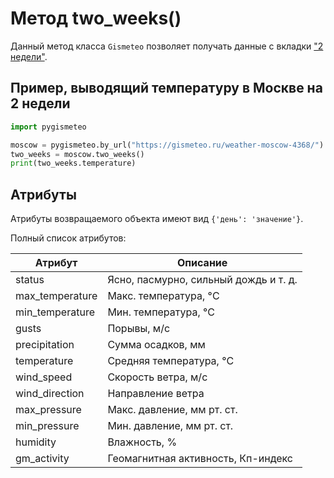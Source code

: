 # Метод two_weeks()

Данный метод класса `Gismeteo` позволяет получать данные с вкладки ["2 недели"](https://gismeteo.ru/weather-moscow-4368/2-weeks/).

## Пример, выводящий температуру в Москве на 2 недели

```python
import pygismeteo

moscow = pygismeteo.by_url("https://gismeteo.ru/weather-moscow-4368/")
two_weeks = moscow.two_weeks()
print(two_weeks.temperature)
```

## Атрибуты

Атрибуты возвращаемого объекта имеют вид `{'день': 'значение'}`.

Полный список атрибутов:

| Атрибут         | Описание                              |
| --------------- | ------------------------------------- |
| status          | Ясно, пасмурно, сильный дождь и т. д. |
| max_temperature | Макс. температура, °C                 |
| min_temperature | Мин. температура, °C                  |
| gusts           | Порывы, м/с                           |
| precipitation   | Сумма осадков, мм                     |
| temperature     | Средняя температура, °C               |
| wind_speed      | Скорость ветра, м/с                   |
| wind_direction  | Направление ветра                     |
| max_pressure    | Макс. давление, мм рт. ст.            |
| min_pressure    | Мин. давление, мм рт. ст.             |
| humidity        | Влажность, %                          |
| gm_activity     | Геомагнитная активность, Кп-индекс    |
